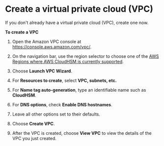 # Create a virtual private cloud \(VPC\)<a name="create-vpc"></a>

If you don't already have a virtual private cloud \(VPC\), create one now\.

**To create a VPC**

1. Open the Amazon VPC console at [https://console\.aws\.amazon\.com/vpc/](https://console.aws.amazon.com/vpc/)\.

1. On the navigation bar, use the region selector to choose one of the [AWS Regions where AWS CloudHSM is currently supported](https://docs.aws.amazon.com/general/latest/gr/rande.html#cloudhsm_region)\.

1. Choose **Launch VPC Wizard**\.

1. For **Resources to create**, select **VPC, subnets, etc\.**

1. For **Name tag auto\-generation**, type an identifiable name such as **CloudHSM**\. 

1. For **DNS options**, check **Enable DNS hostnames**\.

1. Leave all other options set to their defaults\.

1. Choose **Create VPC**\.

1. After the VPC is created, choose **View VPC** to view the details of the VPC you just created\.